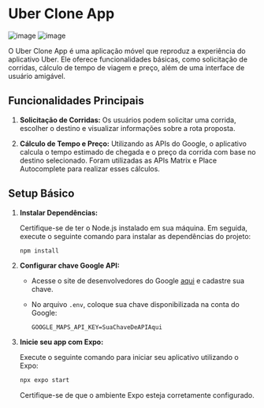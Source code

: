 # Uber Clone App
![image](https://github.com/xrrac42/uberClone/assets/65977793/8ce6ccd3-7608-42d9-aef8-93329b574941)
![image](https://github.com/xrrac42/uberClone/assets/65977793/29f6f487-1c62-4ab8-94dd-efbb431bf45f)

O Uber Clone App é uma aplicação móvel que reproduz a experiência do aplicativo Uber. Ele oferece funcionalidades básicas, como solicitação de corridas, cálculo de tempo de viagem e preço, além de uma interface de usuário amigável.

## Funcionalidades Principais

1. **Solicitação de Corridas:** Os usuários podem solicitar uma corrida, escolher o destino e visualizar informações sobre a rota proposta.

2. **Cálculo de Tempo e Preço:** Utilizando as APIs do Google, o aplicativo calcula o tempo estimado de chegada e o preço da corrida com base no destino selecionado. Foram utilizadas as APIs Matrix e Place Autocomplete para realizar esses cálculos.

## Setup Básico

1. **Instalar Dependências:**

   Certifique-se de ter o Node.js instalado em sua máquina. Em seguida, execute o seguinte comando para instalar as dependências do projeto:

   ```bash
   npm install
   ```

2. **Configurar chave Google API:**

   - Acesse o site de desenvolvedores do Google [aqui](https://developers.google.com/maps/documentation?hl=pt-br) e cadastre sua chave.
   
   - No arquivo `.env`, coloque sua chave disponibilizada na conta do Google:

     ```env
     GOOGLE_MAPS_API_KEY=SuaChaveDeAPIAqui
     ```

3. **Inicie seu app com Expo:**

   Execute o seguinte comando para iniciar seu aplicativo utilizando o Expo:

   ```bash
   npx expo start
   ```
   
   Certifique-se de que o ambiente Expo esteja corretamente configurado.
